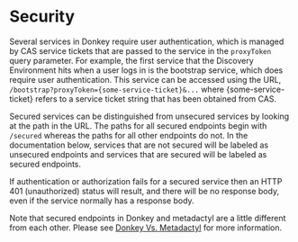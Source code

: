 # Security

Several services in Donkey require user authentication, which is managed by CAS
service tickets that are passed to the service in the `proxyToken` query
parameter. For example, the first service that the Discovery Environment hits
when a user logs in is the bootstrap service, which does require user
authentication. This service can be accessed using the URL,
`/bootstrap?proxyToken={some-service-ticket}&...` where {some-service-ticket}
refers to a service ticket string that has been obtained from CAS.

Secured services can be distinguished from unsecured services by looking at the
path in the URL. The paths for all secured endpoints begin with `/secured`
whereas the paths for all other endpoints do not. In the documentation below,
services that are not secured will be labeled as unsecured endpoints and
services that are secured will be labeled as secured endpoints.

If authentication or authorization fails for a secured service then an HTTP 401
(unauthorized) status will result, and there will be no response body, even if
the service normally has a response body.

Note that secured endpoints in Donkey and metadactyl are a little different from
each other. Please see [Donkey Vs. Metadactyl](endpoints/donkey-v-metadactyl.md)
for more information.
